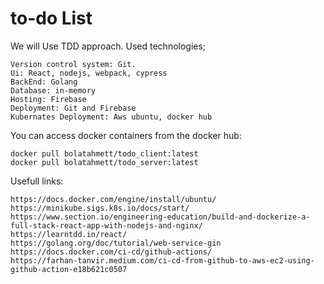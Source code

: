 # to-do List

We will Use TDD approach. Used technologies;

    Version control system: Git.
    Ui: React, nodejs, webpack, cypress 
    BackEnd: Golang
    Database: in-memory
    Hosting: Firebase
    Deployment: Git and Firebase
    Kubernates Deployment: Aws ubuntu, docker hub

You can access docker containers from the docker hub:

    docker pull bolatahmett/todo_client:latest
    docker pull bolatahmett/todo_server:latest

Usefull links:

    https://docs.docker.com/engine/install/ubuntu/
    https://minikube.sigs.k8s.io/docs/start/
    https://www.section.io/engineering-education/build-and-dockerize-a-full-stack-react-app-with-nodejs-and-nginx/
    https://learntdd.in/react/
    https://golang.org/doc/tutorial/web-service-gin
    https://docs.docker.com/ci-cd/github-actions/
    https://farhan-tanvir.medium.com/ci-cd-from-github-to-aws-ec2-using-github-action-e18b621c0507